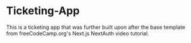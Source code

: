 # Ticketing-App

This is a ticketing app that was further built upon after the base template from freeCodeCamp.org's Next.js NextAuth video tutorial.
